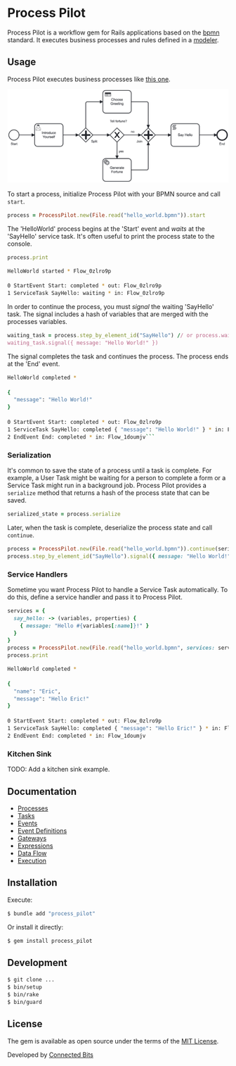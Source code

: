 # Process Pilot

Process Pilot is a workflow gem for Rails applications based on the [bpmn](https://www.bpmn.org) standard. It executes business processes and rules defined in a [modeler](https://camunda.com/download/modeler/).

## Usage

Process Pilot executes business processes like [this one](/test/fixtures/files/hello_world.bpmn).

![Example](test/fixtures/files/hello_world.png)

To start a process, initialize Process Pilot with your BPMN source and call `start`.

```ruby
process = ProcessPilot.new(File.read("hello_world.bpmn")).start
```

The 'HelloWorld' process begins at the 'Start' event and _waits_ at the 'SayHello' service task. It's often useful to print the process state to the console.

```ruby
process.print
```

```bash
HelloWorld started * Flow_0zlro9p

0 StartEvent Start: completed * out: Flow_0zlro9p
1 ServiceTask SayHello: waiting * in: Flow_0zlro9p
```

In order to continue the process, you must _signal_ the waiting 'SayHello' task. The signal includes a hash of variables that are merged with the processes variables.

```ruby
waiting_task = process.step_by_element_id("SayHello") // or process.waiting_steps.first
waiting_task.signal({ message: "Hello World!" })
```

The signal completes the task and continues the process. The process ends at the 'End' event.

````bash
HelloWorld completed *

{
  "message": "Hello World!"
}

0 StartEvent Start: completed * out: Flow_0zlro9p
1 ServiceTask SayHello: completed { "message": "Hello World!" } * in: Flow_0zlro9p * out: Flow_1doumjv
2 EndEvent End: completed * in: Flow_1doumjv```
````

### Serialization

It's common to save the state of a process until a task is complete. For example, a User Task might be waiting for a person to complete a form or a Service Task might run in a background job. Process Pilot provides a `serialize` method that returns a hash of the process state that can be saved.

```ruby
serialized_state = process.serialize
```

Later, when the task is complete, deserialize the process state and call `continue`.

```ruby
process = ProcessPilot.new(File.read("hello_world.bpmn")).continue(serialized_state)
process.step_by_element_id("SayHello").signal({ message: "Hello World!" })
```

### Service Handlers

Sometime you want Process Pilot to handle a Service Task automatically. To do this, define a service handler and pass it to Process Pilot.

```ruby
services = {
  say_hello: -> (variables, properties) {
    { message: "Hello #{variables[:name]}!" }
  }
}
process = ProcessPilot.new(File.read("hello_world.bpmn", services: services)).start(variables: { name: "Eric" })
process.print
```

```bash
HelloWorld completed *

{
  "name": "Eric",
  "message": "Hello Eric!"
}

0 StartEvent Start: completed * out: Flow_0zlro9p
1 ServiceTask SayHello: completed { "message": "Hello Eric!" } * in: Flow_0zlro9p * out: Flow_1doumjv
2 EndEvent End: completed * in: Flow_1doumjv
```

### Kitchen Sink

TODO: Add a kitchen sink example.

## Documentation

- [Processes](/docs/processes.md)
- [Tasks](/docs/tasks.md)
- [Events](/docs/events.md)
- [Event Definitions](/docs/event_definitions.md)
- [Gateways](/docs/gateways.md)
- [Expressions](/docs/expressions.md)
- [Data Flow](/docs/data_flow.md)
- [Execution](/docs/execution.md)

## Installation

Execute:

```bash
$ bundle add "process_pilot"
```

Or install it directly:

```bash
$ gem install process_pilot
```

## Development

```bash
$ git clone ...
$ bin/setup
$ bin/rake
$ bin/guard
```

## License

The gem is available as open source under the terms of the [MIT License](https://opensource.org/licenses/MIT).

Developed by [Connected Bits](http://www.connectedbits.com)
